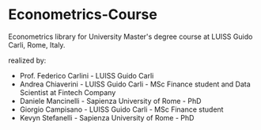 # Econometrics-Course
Econometrics library for University Master's degree course at LUISS Guido Carli, Rome, Italy.


realized by:
- Prof. Federico Carlini - LUISS Guido Carli
- Andrea Chiaverini - LUISS Guido Carli - MSc  Finance student and Data Scientist at Fintech Company
- Daniele Mancinelli - Sapienza University of Rome - PhD
- Giorgio Campisano - LUISS Guido Carli - MSc Finance student
- Kevyn Stefanelli - Sapienza University of Rome - PhD
